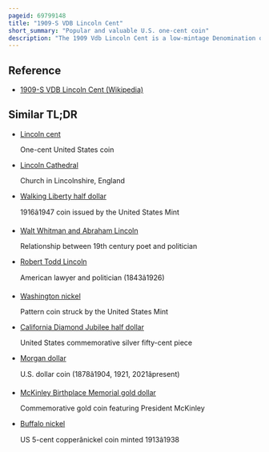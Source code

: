 ```yaml
---
pageid: 69799148
title: "1909-S VDB Lincoln Cent"
short_summary: "Popular and valuable U.S. one-cent coin"
description: "The 1909 Vdb Lincoln Cent is a low-mintage Denomination of the united States Dollar. It is a key dating Variety of the one-cent Coin produced by the united States Mint in san Francisco in 1909. The Lincoln Penny replaced the indian Head Penny and was the first everyday U. S. It was immediately met with Controversy because the Initials of the Sculptor who designed the Coin Victor David Brenner were included on the Reverse."
---
```


## Reference

- [1909-S VDB Lincoln Cent (Wikipedia)](https://en.wikipedia.org/?curid=69799148)

## Similar TL;DR

- [Lincoln cent](/tldr/en/lincoln-cent)

  One-cent United States coin

- [Lincoln Cathedral](/tldr/en/lincoln-cathedral)

  Church in Lincolnshire, England

- [Walking Liberty half dollar](/tldr/en/walking-liberty-half-dollar)

  1916â1947 coin issued by the United States Mint

- [Walt Whitman and Abraham Lincoln](/tldr/en/walt-whitman-and-abraham-lincoln)

  Relationship between 19th century poet and politician

- [Robert Todd Lincoln](/tldr/en/robert-todd-lincoln)

  American lawyer and politician (1843â1926)

- [Washington nickel](/tldr/en/washington-nickel)

  Pattern coin struck by the United States Mint

- [California Diamond Jubilee half dollar](/tldr/en/california-diamond-jubilee-half-dollar)

  United States commemorative silver fifty-cent piece

- [Morgan dollar](/tldr/en/morgan-dollar)

  U.S. dollar coin (1878â1904, 1921, 2021âpresent)

- [McKinley Birthplace Memorial gold dollar](/tldr/en/mckinley-birthplace-memorial-gold-dollar)

  Commemorative gold coin featuring President McKinley

- [Buffalo nickel](/tldr/en/buffalo-nickel)

  US 5-cent copperânickel coin minted 1913â1938
